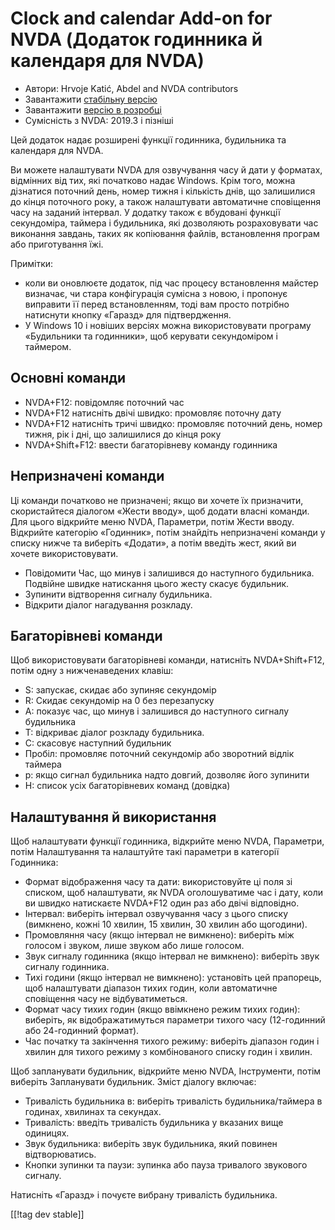 # Clock and calendar Add-on for NVDA (Додаток годинника й календаря для NVDA) #

* Автори: Hrvoje Katić, Abdel and NVDA contributors
* Завантажити [стабільну версію][1]
* Завантажити [версію в розробці][2]
* Сумісність з NVDA: 2019.3 і пізніші

Цей додаток надає розширені функції годинника, будильника та календаря для
NVDA.

Ви можете налаштувати NVDA для озвучування часу й дати у форматах, відмінних
від тих, які початково надає Windows. Крім того, можна дізнатися поточний
день, номер тижня і кількість днів, що залишилися до кінця поточного року, а
також налаштувати автоматичне сповіщення часу на заданий інтервал. У додатку
також є вбудовані функції секундоміра, таймера і будильника, які дозволяють
розраховувати час виконання завдань, таких як копіювання файлів,
встановлення програм або приготування їжі.

Примітки:

* коли ви оновлюєте додаток, під час процесу встановлення майстер визначає,
  чи стара конфігурація сумісна з новою, і пропонує виправити її перед
  встановленням, тоді вам просто потрібно  натиснути кнопку «Гаразд» для
  підтвердження.
* У Windows 10 і новіших версіях можна використовувати програму «Будильники
  та годинники», щоб керувати секундоміром і таймером.

## Основні команди

* NVDA+F12: повідомляє поточний час
* NVDA+F12 натисніть двічі швидко: промовляє поточну дату
* NVDA+F12 натисніть тричі швидко: промовляє поточний день, номер тижня, рік
  і дні, що залишилися до кінця року
* NVDA+Shift+F12: ввести багаторівневу команду годинника

## Непризначені команди

Ці команди початково не призначені; якщо ви хочете їх призначити,
скористайтеся діалогом «Жести вводу», щоб додати власні команди. Для цього
відкрийте меню NVDA, Параметри, потім Жести вводу. Відкрийте категорію
«Годинник», потім знайдіть непризначені команди у списку нижче та виберіть
«Додати», а потім введіть жест, який ви хочете використовувати.

* Повідомити Час, що минув і залишився до наступного будильника. Подвійне
  швидке натискання цього жесту скасує будильник.
* Зупинити відтворення сигналу будильника.
* Відкрити діалог нагадування розкладу.

## Багаторівневі команди

Щоб використовувати багаторівневі команди, натисніть NVDA+Shift+F12, потім
одну з нижченаведених клавіш:

* S: запускає, скидає або зупиняє секундомір
* R: Скидає секундомір на 0 без перезапуску
* A: показує час, що минув і залишився до наступного сигналу будильника
* T: відкриває діалог розкладу будильника.
* C: скасовує наступний будильник
* Пробіл: промовляє поточний секундомір або зворотний відлік таймера
* p: якщо сигнал будильника надто довгий, дозволяє його зупинити
* H: список усіх багаторівневих команд (довідка)

## Налаштування й використання

Щоб налаштувати функції годинника, відкрийте меню NVDA, Параметри, потім
Налаштування та налаштуйте такі параметри в категорії Годинника:

* Формат відображення часу та дати: використовуйте ці поля зі списком, щоб
  налаштувати, як NVDA оголошуватиме час і дату, коли ви швидко натискаєте
  NVDA+F12 один раз або двічі відповідно.
* Інтервал: виберіть інтервал озвучування часу з цього списку (вимкнено,
  кожні 10 хвилин, 15 хвилин, 30 хвилин або щогодини).
* Промовляння часу (якщо інтервал не вимкнено): виберіть між голосом і
  звуком, лише звуком або лише голосом.
* Звук сигналу годинника (якщо інтервал не вимкнено): виберіть звук сигналу
  годинника.
* Тихі години (якщо інтервал не вимкнено): установіть цей прапорець, щоб
  налаштувати діапазон тихих годин, коли автоматичне сповіщення часу не
  відбуватиметься.
* Формат часу тихих годин (якщо ввімкнено режим тихих годин): виберіть, як
  відображатимуться параметри тихого часу (12-годинний або 24-годинний
  формат).
* Час початку та закінчення тихого режиму: виберіть діапазон годин і хвилин
  для тихого режиму з комбінованого списку годин і хвилин.

Щоб запланувати будильник, відкрийте меню NVDA, Інструменти, потім виберіть
Запланувати будильник. Зміст діалогу включає:

* Тривалість будильника в: виберіть тривалість будильника/таймера в годинах,
  хвилинах та секундах.
* Тривалість: введіть тривалість будильника у вказаних вище одиницях.
* Звук будильника: виберіть звук будильника, який повинен відтворюватись.
* Кнопки зупинки та паузи: зупинка або пауза тривалого звукового сигналу.

Натисніть «Гаразд» і почуєте вибрану тривалість будильника.

[[!tag dev stable]]

[1]: https://addons.nvda-project.org/files/get.php?file=cac

[2]: https://addons.nvda-project.org/files/get.php?file=cac-dev

